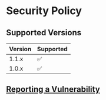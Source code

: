 # Security Policy

## Supported Versions

| Version | Supported          |
| ------- | ------------------ |
| 1.1.x   | :white_check_mark: |
| 1.0.x   | :white_check_mark: |

## [Reporting a Vulnerability](https://github.com/facetrollex/fctrlx-angular-file-reader/issues)
